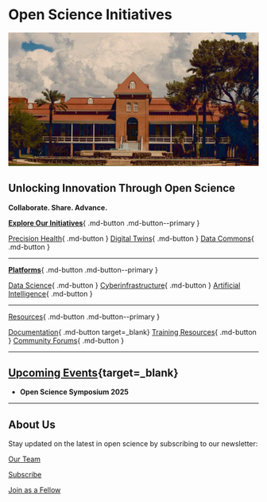 # Open Science Initiatives
![Open Science Banner](assets/oldmain.jpg)

## **Unlocking Innovation Through Open Science**

**Collaborate. Share. Advance.**

[**Explore Our Initiatives**](initiatives.md){ .md-button .md-button--primary }

[Precision Health](precision-health.md "Precision Health efforts on campus"){ .md-button }
[Digital Twins](digital-twins.md "Cutting edge simulations and more"){ .md-button }
[Data Commons](open-data.md "Data Commons resources on campus"){ .md-button }

---

[**Platforms**](platforms.md){ .md-button .md-button--primary }

[Data Science](data-science.md "Digital literacy and research"){ .md-button }
[Cyberinfrastructure](cloud-computing.md "Cloud Computing and more"){ .md-button }
[Artificial Intelligence](artificial-intelligence.md "Generative AI and more"){ .md-button }

---

[Resources](resources.md){ .md-button .md-button--primary }

[Documentation](https://tyson-swetnam.github.io/awesome-open-science/){ .md-button target=_blank}
[Training Resources](training-resources.md){ .md-button }
[Community Forums](forums.md "Join discussions with like-minded researchers"){ .md-button }



---


## [Upcoming Events](https://datainsight.arizona.edu/events){target=_blank}

- **Open Science Symposium 2025**  

---


## About Us

Stay updated on the latest in open science by subscribing to our newsletter:

[Our Team](team.md)

[Subscribe](subscribe_link)

[Join as a Fellow](fellows.md)

